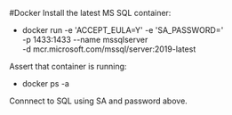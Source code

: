#Docker
Install the latest MS SQL container:
- docker run -e 'ACCEPT_EULA=Y' -e 'SA_PASSWORD=<password>' \
     -p 1433:1433 --name mssqlserver \
     -d mcr.microsoft.com/mssql/server:2019-latest

Assert that container is running:
- docker ps -a

Connnect to SQL using SA and password above.

